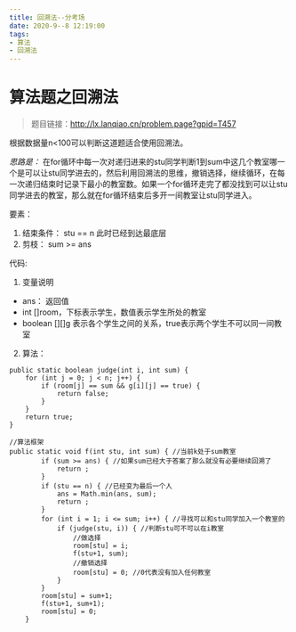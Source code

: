 ```yaml
---
title: 回溯法--分考场
date: 2020-9--8 12:19:00
tags:
- 算法
- 回溯法
---
```


# 算法题之回溯法

>题目链接：http://lx.lanqiao.cn/problem.page?gpid=T457

根据数据量n<100可以判断这道题适合使用回溯法。

*思路是：*
    在for循环中每一次对递归进来的stu同学判断1到sum中这几个教室哪一个是可以让stu同学进去的，然后利用回溯法的思维，撤销选择，继续循环，在每一次递归结束时记录下最小的教室数。如果一个for循环走完了都没找到可以让stu同学进去的教室，那么就在for循环结束后多开一间教室让stu同学进入。

要素：
1. 结束条件： stu == n 此时已经到达最底层
2. 剪枝： sum >= ans

代码:
1. 变量说明
+ ans： 返回值
+ int []room，下标表示学生，数值表示学生所处的教室
+ boolean [][]g 表示各个学生之间的关系，true表示两个学生不可以同一间教室
2. 算法：
```
public static boolean judge(int i, int sum) {
    for (int j = 0; j < n; j++) {
        if (room[j] == sum && g[i][j] == true) {
            return false;
        }
    }
    return true;
}

//算法框架
public static void f(int stu, int sum) { //当前k处于sum教室
    	if (sum >= ans) { //如果sum已经大于答案了那么就没有必要继续回溯了
    		return ;
    	}
    	if (stu == n) { //已经变为最后一个人
    		ans = Math.min(ans, sum);
    		return ;
    	}
    	for (int i = 1; i <= sum; i++) { //寻找可以和stu同学加入一个教室的
    		if (judge(stu, i)) { //判断stu可不可以在i教室
    			//做选择
    			room[stu] = i;
    			f(stu+1, sum);
    			//撤销选择
    			room[stu] = 0; //0代表没有加入任何教室
    		} 
    	}
    	room[stu] = sum+1;
    	f(stu+1, sum+1);
    	room[stu] = 0;
    }
```